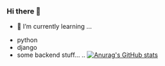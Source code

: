 ### Hi there 👋

<!--
**SonsuGit/SonsuGit** is a ✨ _special_ ✨ repository because its `README.md` (this file) appears on your GitHub profile.

Here are some ideas to get you started:

- 🔭 I’m currently working on ...
- 🌱 I’m currently learning ...
- 👯 I’m looking to collaborate on ...
- 🤔 I’m looking for help with ...
- 💬 Ask me about ...
- 📫 How to reach me: ...
- 😄 Pronouns: ...
- ⚡ Fun fact: ...
-->
- 🌱 I’m currently learning ...
* python
* django
* some backend stuff...
..
[![Anurag's GitHub stats](https://github-readme-stats.vercel.app/api?username=SonsuGit&show_icons=true&theme=tokyonight)](https://github.com/anuraghazra/github-readme-stats)
